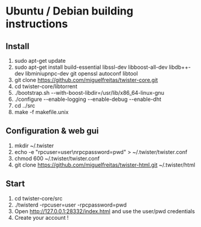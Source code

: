 # Ubuntu / Debian building instructions

## Install

1. sudo apt-get update
1. sudo apt-get install build-essential libssl-dev libboost-all-dev libdb++-dev libminiupnpc-dev git openssl autoconf libtool
1. git clone https://github.com/miguelfreitas/twister-core.git
1. cd twister-core/libtorrent
1. ./bootstrap.sh --with-boost-libdir=/usr/lib/x86_64-linux-gnu
1. ./configure --enable-logging --enable-debug --enable-dht
1. cd ../src
1. make -f makefile.unix

## Configuration & web gui

1. mkdir ~/.twister
1. echo -e "rpcuser=user\nrpcpassword=pwd" > ~/.twister/twister.conf
1. chmod 600 ~/.twister/twister.conf
1. git clone https://github.com/miguelfreitas/twister-html.git ~/.twister/html

## Start

1. cd twister-core/src
1. ./twisterd -rpcuser=user -rpcpassword=pwd
1. Open http://127.0.0.1:28332/index.html and use the user/pwd credentials
1. Create your account !
